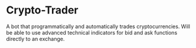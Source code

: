 # Crypto-Trader

A bot that programmatically and automatically trades cryptocurrencies. 
Will be able to use advanced technical indicators for bid and ask functions directly to an exchange.
